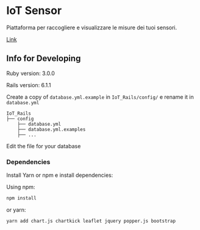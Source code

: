 # IoT Sensor

Piattaforma per raccogliere e visualizzare le misure dei tuoi sensori.

[Link](https://rails-sensor-platform.herokuapp.com)

## Info for Developing

Ruby version: 3.0.0

Rails version: 6.1.1

Create a copy of `database.yml.example` in 
`IoT_Rails/config/` e rename it in `database.yml`


    IoT_Rails
    ├── config                 
        ├── database.yml  
        ├── database.yml.examples   
        ├── ...       

Edit the file for your database          
        

### Dependencies

Install Yarn or npm e install dependencies:

Using npm:

```bash
npm install
```

or yarn:

```bash
yarn add chart.js chartkick leaflet jquery popper.js bootstrap
```



